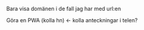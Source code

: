 Bara visa domänen i de fall jag har med url:en


Göra en PWA (kolla hn) <- kolla anteckningar i telen? 